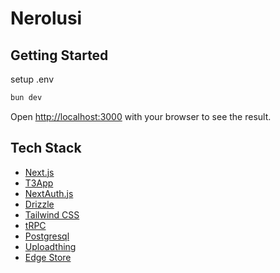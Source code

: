 # Nerolusi

## Getting Started

setup .env 

```bash
bun dev
```
Open [http://localhost:3000](http://localhost:3000) with your browser to see the result.

## Tech Stack

- [Next.js](https://nextjs.org)
- [T3App](https://create.t3.gg/)
- [NextAuth.js](https://next-auth.js.org)
- [Drizzle](https://orm.drizzle.team)
- [Tailwind CSS](https://tailwindcss.com)
- [tRPC](https://trpc.io)
- [Postgresql](https://www.postgresql.org/)
- [Uploadthing](https://uploadthing.com/)
- [Edge Store](https://edgestore.dev/)

